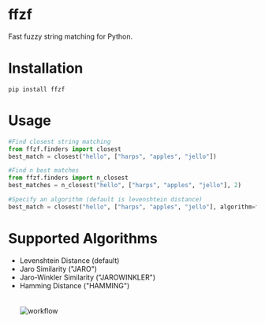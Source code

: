# ffzf
Fast fuzzy string matching for Python. 

# Installation 
```
pip install ffzf
```

# Usage
```python
#Find closest string matching
from ffzf.finders import closest
best_match = closest("hello", ["harps", "apples", "jello"])

#Find n best matches
from ffzf.finders import n_closest
best_matches = n_closest("hello", ["harps", "apples", "jello"], 2)

#Specify an algorithm (default is levenshtein distance)
best_match = closest("hello", ["harps", "apples", "jello"], algorithm=ffzf.JAROWINKLER)
```

# Supported Algorithms
- Levenshtein Distance (default)
- Jaro Similarity ("JARO")
- Jaro-Winkler Similarity ("JAROWINKLER")
- Hamming Distance ("HAMMING")
<br><br><br>
![workflow](https://github.com/addisonc6/ffzf/actions/workflows/CI.yml/badge.svg)